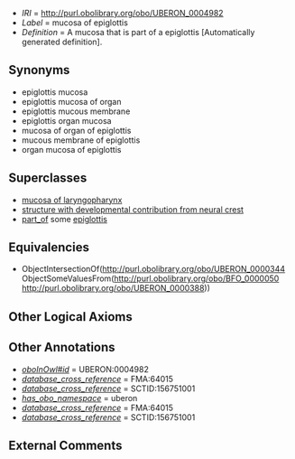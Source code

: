  * *IRI* = http://purl.obolibrary.org/obo/UBERON_0004982
 * *Label* = mucosa of epiglottis
 * *Definition* = A mucosa that is part of a epiglottis [Automatically generated definition].

## Synonyms

 * epiglottis mucosa
 * epiglottis mucosa of organ
 * epiglottis mucous membrane
 * epiglottis organ mucosa
 * mucosa of organ of epiglottis
 * mucous membrane of epiglottis
 * organ mucosa of epiglottis

## Superclasses

 * [mucosa of laryngopharynx](../../UBERON/87/UBERON_0004987.md)
 * [structure with developmental contribution from neural crest](../../UBERON/14/UBERON_0010314.md)
 * [part_of](../../BFO/50/BFO_0000050.md) some [epiglottis](../../UBERON/88/UBERON_0000388.md)

## Equivalencies

 * ObjectIntersectionOf(<http://purl.obolibrary.org/obo/UBERON_0000344> ObjectSomeValuesFrom(<http://purl.obolibrary.org/obo/BFO_0000050> <http://purl.obolibrary.org/obo/UBERON_0000388>))

## Other Logical Axioms


## Other Annotations

 * *[oboInOwl#id](../../id/oboInOwl#id.md)* = UBERON:0004982
 * *[database_cross_reference](../../ef/oboInOwl#hasDbXref.md)* = FMA:64015
 * *[database_cross_reference](../../ef/oboInOwl#hasDbXref.md)* = SCTID:156751001
 * *[has_obo_namespace](../../ce/oboInOwl#hasOBONamespace.md)* = uberon
 * *[database_cross_reference](../../ef/oboInOwl#hasDbXref.md)* = FMA:64015
 * *[database_cross_reference](../../ef/oboInOwl#hasDbXref.md)* = SCTID:156751001

## External Comments

